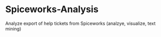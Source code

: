 # Spiceworks-Analysis
Analyze export of help tickets from Spiceworks (analzye, visualize, text mining)
